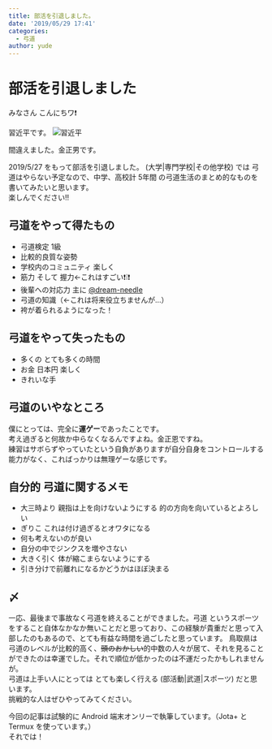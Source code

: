 ```yaml
---
title: 部活を引退しました。
date: '2019/05/29 17:41'
categories:
  - 弓道
author: yude
---
```

# 部活を引退しました

みなさん こんにちワ❗  

習近平です。
![習近平](https://upload.wikimedia.org/wikipedia/commons/thumb/e/ed/Xi_Jinping_2016.jpg/240px-Xi_Jinping_2016.jpg "習近Pay")    

間違えました。金正男です。  

2019/5/27 をもって部活を引退しました。
(大学|専門学校|その他学校) では 弓道はやらない予定なので、中学、高校計 5年間 の弓道生活のまとめ的なものを書いてみたいと思います。  
楽しんでください‼  

## 弓道をやって得たもの
* 弓道検定 1級
* 比較的良質な姿勢
* 学校内のコミュニティ 楽しく
* 筋力 そして 握力←これはすごい❗❕❗
* 後輩への対応力 主に [@dream-needle](https://dneedle.tk)
* 弓道の知識（←これは将来役立ちませんが…）
* 袴が着られるようになった！

## 弓道をやって失ったもの
* 多くの とても多くの時間
* お金 日本円 楽しく
* きれいな手
  
## 弓道のいやなところ
僕にとっては、完全に**運ゲー**であったことです。  
考え過ぎると何故か中らなくなるんですよね。金正恩ですね。  
練習はサボらずやっていたという自負がありますが自分自身をコントロールする能力がなく、こればっかりは無理ゲーな感じです。  
  
## 自分的 弓道に関するメモ
* 大三時より 親指は上を向けないようにする 的の方向を向いているとよろしい
* ぎりこ これは付け過ぎるとオワタになる
* 何も考えないのが良い
* 自分の中でジンクスを増やさない
* 大きく引く 体が縮こまらないようにする
* 引き分けで前離れになるかどうかはほぼ決まる
  
## 〆
一応、最後まで事故なく弓道を終えることができました。弓道 というスポーツをすること自体なかなか無いことだと思っており、この経験が貴重だと思って入部したのもあるので、とても有益な時間を過ごしたと思っています。
鳥取県は弓道のレベルが比較的高く、~~頭のおかしい~~的中数の人々が居て、それを見ることができたのは幸運でした。それで順位が低かったのは不運だったかもしれませんが。   
弓道は上手い人にとっては とても楽しく行える (部活動|武道|スポーツ) だと思います。    
挑戦的な人はぜひやってみてください。  

今回の記事は試験的に Android 端末オンリーで執筆しています。（Jota+ と Termux を使っています。）  
それでは！  
